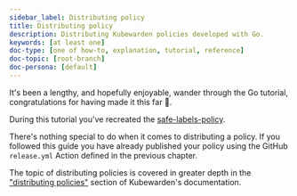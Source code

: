 ```yaml
---
sidebar_label: Distributing policy
title: Distributing policy
description: Distributing Kubewarden policies developed with Go.
keywords: [at least one]
doc-type: [one of how-to, explanation, tutorial, reference]
doc-topic: [root-branch]
doc-persona: [default]
---
```


It's been a lengthy, and hopefully enjoyable, wander through the Go tutorial,
congratulations for having made it this far 🎉.

During this tutorial you've recreated the
[safe-labels-policy](https://github.com/kubewarden/safe-labels-policy).

There's nothing special to do when it comes to distributing a policy.
If you followed this guide you have already published your policy using the
GitHub `release.yml` Action defined in the previous chapter.

The topic of distributing policies is covered in greater depth in the
["distributing policies"](/distributing-policies.md)
section of Kubewarden's documentation.
